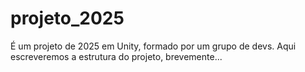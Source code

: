 # projeto_2025
É um projeto de 2025 em Unity, formado por um grupo de devs.
Aqui escreveremos a estrutura do projeto, brevemente...
